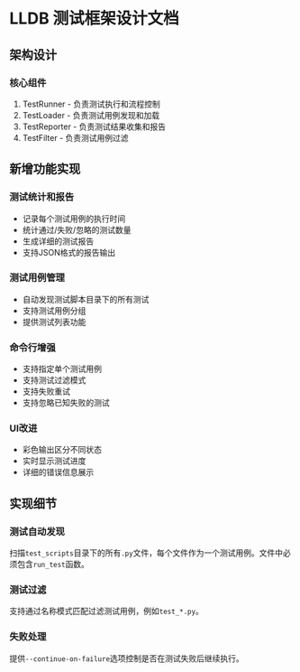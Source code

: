 # LLDB 测试框架设计文档

## 架构设计

### 核心组件
1. TestRunner - 负责测试执行和流程控制
2. TestLoader - 负责测试用例发现和加载
3. TestReporter - 负责测试结果收集和报告
4. TestFilter - 负责测试用例过滤

## 新增功能实现

### 测试统计和报告
- 记录每个测试用例的执行时间
- 统计通过/失败/忽略的测试数量
- 生成详细的测试报告
- 支持JSON格式的报告输出

### 测试用例管理
- 自动发现测试脚本目录下的所有测试
- 支持测试用例分组
- 提供测试列表功能

### 命令行增强
- 支持指定单个测试用例
- 支持测试过滤模式
- 支持失败重试
- 支持忽略已知失败的测试

### UI改进
- 彩色输出区分不同状态
- 实时显示测试进度
- 详细的错误信息展示

## 实现细节

### 测试自动发现
扫描`test_scripts`目录下的所有`.py`文件，每个文件作为一个测试用例。文件中必须包含`run_test`函数。

### 测试过滤
支持通过名称模式匹配过滤测试用例，例如`test_*.py`。

### 失败处理
提供`--continue-on-failure`选项控制是否在测试失败后继续执行。